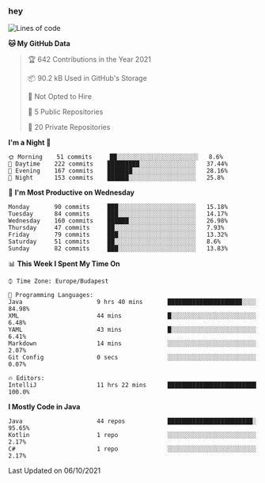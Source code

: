 ### hey

<!--START_SECTION:waka-->
![Lines of code](https://img.shields.io/badge/From%20Hello%20World%20I%27ve%20Written-91192%20lines%20of%20code-blue)

**🐱 My GitHub Data** 

> 🏆 642 Contributions in the Year 2021
 > 
> 📦 90.2 kB Used in GitHub's Storage 
 > 
> 🚫 Not Opted to Hire
 > 
> 📜 5 Public Repositories 
 > 
> 🔑 20 Private Repositories  
 > 
**I'm a Night 🦉** 

```text
🌞 Morning    51 commits     ██░░░░░░░░░░░░░░░░░░░░░░░   8.6% 
🌆 Daytime    222 commits    █████████░░░░░░░░░░░░░░░░   37.44% 
🌃 Evening    167 commits    ███████░░░░░░░░░░░░░░░░░░   28.16% 
🌙 Night      153 commits    ██████░░░░░░░░░░░░░░░░░░░   25.8%

```
📅 **I'm Most Productive on Wednesday** 

```text
Monday       90 commits     ███░░░░░░░░░░░░░░░░░░░░░░   15.18% 
Tuesday      84 commits     ███░░░░░░░░░░░░░░░░░░░░░░   14.17% 
Wednesday    160 commits    ██████░░░░░░░░░░░░░░░░░░░   26.98% 
Thursday     47 commits     ██░░░░░░░░░░░░░░░░░░░░░░░   7.93% 
Friday       79 commits     ███░░░░░░░░░░░░░░░░░░░░░░   13.32% 
Saturday     51 commits     ██░░░░░░░░░░░░░░░░░░░░░░░   8.6% 
Sunday       82 commits     ███░░░░░░░░░░░░░░░░░░░░░░   13.83%

```


📊 **This Week I Spent My Time On** 

```text
⌚︎ Time Zone: Europe/Budapest

💬 Programming Languages: 
Java                     9 hrs 40 mins       █████████████████████░░░░   84.98% 
XML                      44 mins             █░░░░░░░░░░░░░░░░░░░░░░░░   6.48% 
YAML                     43 mins             █░░░░░░░░░░░░░░░░░░░░░░░░   6.41% 
Markdown                 14 mins             ░░░░░░░░░░░░░░░░░░░░░░░░░   2.07% 
Git Config               0 secs              ░░░░░░░░░░░░░░░░░░░░░░░░░   0.07%

🔥 Editors: 
IntelliJ                 11 hrs 22 mins      █████████████████████████   100.0%

```

**I Mostly Code in Java** 

```text
Java                     44 repos            ████████████████████████░   95.65% 
Kotlin                   1 repo              ░░░░░░░░░░░░░░░░░░░░░░░░░   2.17% 
C#                       1 repo              ░░░░░░░░░░░░░░░░░░░░░░░░░   2.17%

```



 Last Updated on 06/10/2021
<!--END_SECTION:waka-->
